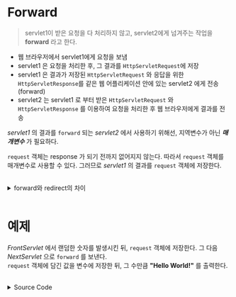 # Forward

> servlet1이 받은 요청을 다 처리하지 않고, servlet2에게 넘겨주는 작업을 __forward__ 라고 한다.

* 웹 브라우저에서 servlet1에게 요청을 보냄
* servlet1 은 요청을 처리한 후, 그 결과를 `HttpServletRequest`에 저장
* servlet1 은 결과가 저장된 `HttpServletRequest` 와 응답을 위한 `HttpServletResponse`를 같은 웹 어플리케이션 안에 있는 servlet2 에게 전송 (forward)
* servlet2 는 servlet1 로 부터 받은 `HttpServletRequest` 와 `HttpServletResponse` 를 이용하여 요청을 처리한 후 웹 브라우저에게 결과를 전송  

_servlet1_ 의 결과를 `forward` 되는 _servlet2_ 에서 사용하기 위해선, 지역변수가 아닌 ___매개변수___ 가 필요하다.

`request` 객체는 response 가 되기 전까지 없어지지 않는다. 따라서 `request` 객체를 매개변수로 사용할 수 있다. 그러므로 _servlet1_ 의 결과를 `request` 객체에 저장한다.
  
<br>

<details>
<summary>forward와 redirect의 차이</summary>

<div markdown="1">

<br>

클라이언트가 서버에 요청을 보냈고 서버는 다시 클라이언트한테 새로운 요청할 곳을 알려주면서 여기로 다시 요청하라고 하는것이 `redirect` 이다.  

클라이언트에 요청을 보냈고 서버가 그 요청에 대해서 혼자 처리하는 것이 아니라, 다른 누군가에게 처리를 맡기는 것을 `forward` 라고 한다.

`forward` 는 새로운 요청이 들어온 것이 아니다.
서버가 내부적으로 옮겨줬을 뿐이다. 
따라서 클라이언트가 요청했을때 만들어졌던 _request_, _response_ 객체는 그대로 유지된다.  

또한 `redirect` 의 경우, url이 바뀌는데, `forward` 는 url의 변화가 없다.
</div>
</details>

<br>

# 예제
_FrontServlet_ 에서 랜덤한 숫자를 발생시킨 뒤, `request` 객체에 저장한다.
그 다음 _NextServlet_ 으로 `forward` 를 보낸다.  
`request` 객체에 담긴 값을 변수에 저장한 뒤, 그 수만큼 __"Hello World!"__ 를 출력한다.  
<br>

<details>
<summary>Source Code</summary>
<div markdown="1">

```java
// FrontServlet
package examples;

import java.io.IOException;

import javax.servlet.RequestDispatcher;
import javax.servlet.ServletException;
import javax.servlet.annotation.WebServlet;
import javax.servlet.http.HttpServlet;
import javax.servlet.http.HttpServletRequest;
import javax.servlet.http.HttpServletResponse;

@WebServlet("/front")
public class FrontServlet extends HttpServlet {
	private static final long serialVersionUID = 1L;
       
    public FrontServlet() {
        super();
    }

	protected void service(HttpServletRequest request, HttpServletResponse response) throws ServletException, IOException {
		int diceValue = (int)(Math.random() * 6) + 1;
		request.setAttribute("dice", diceValue);
		
		RequestDispatcher requestDispatcher = request.getRequestDispatcher("/next");
		requestDispatcher.forward(request,  response);
	}

}

```

```java
// NextServlet
package examples;

import java.io.PrintWriter;
import java.io.IOException;
import javax.servlet.ServletException;
import javax.servlet.annotation.WebServlet;
import javax.servlet.http.HttpServlet;
import javax.servlet.http.HttpServletRequest;
import javax.servlet.http.HttpServletResponse;

@WebServlet("/next")
public class NextServlet extends HttpServlet {
	private static final long serialVersionUID = 1L;
    public NextServlet() {
        super();
    }

	protected void service(HttpServletRequest request, HttpServletResponse response) throws ServletException, IOException {

		response.setContentType("text/html");

		PrintWriter out = response.getWriter();

		out.println("<html>");
		out.println("<head><title>form</title></head>");
		out.println("<body>");
		
		// object가 반환되기 때문에 Integer로 형변환
		int dice = (Integer)request.getAttribute("dice");
		for(int i = 0; i < dice; i++) {
			out.println("Hello World!<br>");
		}

		out.println("dice : " + dice);
		out.println("</body></html>");
		
	}

}

```
</div>
</details>


